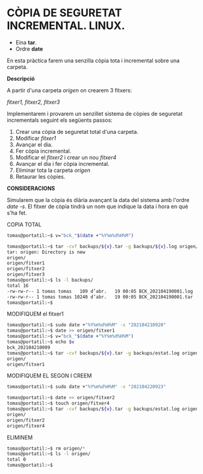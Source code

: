 # CÒPIA DE SEGURETAT INCREMENTAL. LINUX.

* Eina **tar**.
* Ordre **date**

En esta pràctica farem una senzilla còpia tota i incremental sobre una carpeta. 

**Descripció**

A partir d'una carpeta *origen* on crearem 3 fitxers:

*fitxer1, fitxer2, fitxer3*

Implementarem i provarem un senzillet sistema de còpies de seguretat incrementals seguint els següents passos:


1.	Crear una còpia de seguretat total d'una carpeta.
2.	Modificar *fitxer1*
3.	Avançar el dia. 
4.	Fer còpia incremental.
5.	Modificar el *fitxer2* i crear un nou *fitxer4*
6.	Avançar el dia i fer còpia incremental.
7.	Eliminar tota la carpeta *origen*
8.	Retaurar les còpies.

**CONSIDERACIONS**


Simularem que la còpia és diària avançant la data del sistema amb l'ordre *date -s*.
El fitxer de còpia tindrà un nom que indique la data i hora en què s'ha fet. 


COPIA TOTAL

```bash
tomas@portatil:~$ v="bck_"$(date +"%Y%m%d%H%M")

tomas@portatil:~$ tar -cvf backups/${v}.tar -g backups/${v}.log origen/
tar: origen: Directory is new
origen/
origen/fitxer1
origen/fitxer2
origen/fitxer3
tomas@portatil:~$ ls -l backups/
total 16
-rw-rw-r-- 1 tomas tomas   109 d’abr.   19 00:05 BCK_202104190001.log
-rw-rw-r-- 1 tomas tomas 10240 d’abr.   19 00:05 BCK_202104190001.tar
tomas@portatil:~$ 


```
MODIFIQUEM el fitxer1

```bash
tomas@portatil:~$ sudo date +"%Y%m%d%H%M" -s "202104210920"
tomas@portatil:~$ date >> origen/fitxer1
tomas@portatil:~$ v="bck_"$(date +"%Y%m%d%H%M")
tomas@portatil:~$ echo $v
bck_202104210009
tomas@portatil:~$ tar -cvf backups/${v}.tar -g backups/estat.log origen/
origen/
origen/fitxer1

```


MODIFIQUEM EL SEGON I CREEM
```bash
tomas@portatil:~$ sudo date +"%Y%m%d%H%M" -s "202104220923"

tomas@portatil:~$ date >> origen/fitxer2
tomas@portatil:~$ touch origen/fitxer4
tomas@portatil:~$ tar -cvf backups/${v}.tar -g backups/estat.log origen/
origen/
origen/fitxer2
origen/fitxer4
```


ELIMINEM 
```bash
tomas@portatil:~$ rm origen/*
tomas@portatil:~$ ls -l origen/
total 0
tomas@portatil:~$ 
```

